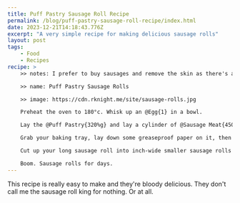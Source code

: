 ```yaml
---
title: Puff Pastry Sausage Roll Recipe
permalink: /blog/puff-pastry-sausage-roll-recipe/index.html
date: 2023-12-21T14:18:43.776Z
excerpt: "A very simple recipe for making delicious sausage rolls"
layout: post
tags:
    - Food
    - Recipes
recipe: > 
    >> notes: I prefer to buy sausages and remove the skin as there's a bigger variety of flavours available without having to add stuff to sausage meat myself | In the UK puff pastry comes in a standard size of 320g ([example](https://groceries.asda.com/product/pastry-dough/jus-rol-puff-pastry-ready-rolled-sheet/910000468752))

    >> name: Puff Pastry Sausage Rolls

    >> image: https://cdn.rknight.me/site/sausage-rolls.jpg

    Preheat the oven to 180°c. Whisk up an @Egg{1} in a bowl.

    Lay the @Puff Pastry{320%g} and lay a cylinder of @Sausage Meat{450%g} about an inch thick across the pastry. Roll the pastry around that and cut it so there's just enough to cover the meat with a little bit of overlap. Do this until you run out of pastry. 

    Grab your baking tray, lay down some greaseproof paper on it, then brush the tray with the eggwash. 

    Cut up your long sausage roll into inch-wide smaller sausage rolls and pop them on the baking tray, seam down. Brush them with egg and pop them in the oven for ~{20-25%minutes} until they're golden brown all over.

    Boom. Sausage rolls for days.
---
```


This recipe is really easy to make and they're bloody delicious. They don't call me the sausage roll king for nothing. Or at all.